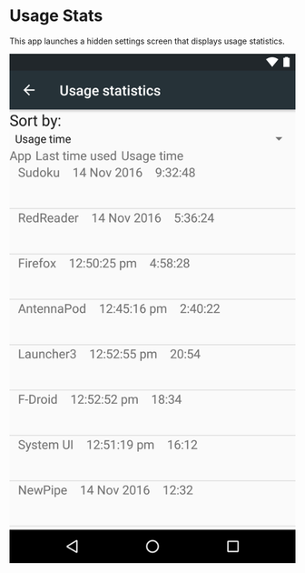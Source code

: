# Usage Stats

This app launches a hidden settings screen that displays usage statistics.

![Nexus 5X Screenshot](/Screenshots/1-UsageStats-bullhead-7.0.png)
